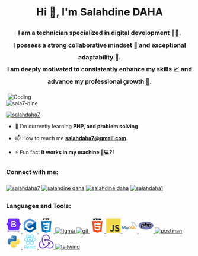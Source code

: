 <style>
h3 {line-height:2em;}
</style>

<h1 align="center">Hi 👋, I'm Salahdine DAHA</h1>
<h3 align="center">I am a technician specialized in digital development 👨‍💻.<br />I possess a strong collaborative mindset 🤝 and exceptional adaptability 🌟.<br />I am deeply motivated to consistently enhance my skills 📈 and advance my professional growth 🚀.</h3>

<img align="right" alt="Coding" width="500" src="https://static.wixstatic.com/media/b313a9_89ebec0c5f384c65a9551f0c1ec18ca9~mv2.gif" >


<p align="left"> <img src="https://komarev.com/ghpvc/?username=sala7-dine&label=Profile%20views&color=0e75b6&style=flat" alt="sala7-dine" /> </p>

<p align="left"> <a href="https://twitter.com/salahdaha7" target="blank"><img src="https://img.shields.io/twitter/follow/salahdaha7?logo=twitter&style=for-the-badge" alt="salahdaha7" /></a> </p>

- 🌱 I’m currently learning **PHP, and problem solving**

- 📫 How to reach me **salahdaha7@gmail.com**

- ⚡ Fun fact **It works in my machine 🤔💻?!**

<h3 align="left">Connect with me:</h3>
<p align="left">
<a href="https://twitter.com/salahdaha7" target="blank"><img align="center" src="https://raw.githubusercontent.com/rahuldkjain/github-profile-readme-generator/master/src/images/icons/Social/twitter.svg" alt="salahdaha7" height="30" width="40" /></a>
<a href="https://linkedin.com/in/salahdine daha" target="blank"><img align="center" src="https://raw.githubusercontent.com/rahuldkjain/github-profile-readme-generator/master/src/images/icons/Social/linked-in-alt.svg" alt="salahdine daha" height="30" width="40" /></a>
<a href="https://fb.com/salahdine daha" target="blank"><img align="center" src="https://raw.githubusercontent.com/rahuldkjain/github-profile-readme-generator/master/src/images/icons/Social/facebook.svg" alt="salahdine daha" height="30" width="40" /></a>
<a href="https://instagram.com/salahdaha1" target="blank"><img align="center" src="https://raw.githubusercontent.com/rahuldkjain/github-profile-readme-generator/master/src/images/icons/Social/instagram.svg" alt="salahdaha1" height="30" width="40" /></a>
</p>

<h3 align="left">Languages and Tools:</h3>
<p align="left"> <a href="https://getbootstrap.com" target="_blank" rel="noreferrer"> <img src="https://raw.githubusercontent.com/devicons/devicon/master/icons/bootstrap/bootstrap-plain-wordmark.svg" alt="bootstrap" width="40" height="40"/> </a> <a href="https://www.cprogramming.com/" target="_blank" rel="noreferrer"> <img src="https://raw.githubusercontent.com/devicons/devicon/master/icons/c/c-original.svg" alt="c" width="40" height="40"/> </a> <a href="https://www.w3schools.com/css/" target="_blank" rel="noreferrer"> <img src="https://raw.githubusercontent.com/devicons/devicon/master/icons/css3/css3-original-wordmark.svg" alt="css3" width="40" height="40"/> </a> <a href="https://www.figma.com/" target="_blank" rel="noreferrer"> <img src="https://www.vectorlogo.zone/logos/figma/figma-icon.svg" alt="figma" width="40" height="40"/> </a> <a href="https://git-scm.com/" target="_blank" rel="noreferrer"> <img src="https://www.vectorlogo.zone/logos/git-scm/git-scm-icon.svg" alt="git" width="40" height="40"/> </a> <a href="https://www.w3.org/html/" target="_blank" rel="noreferrer"> <img src="https://raw.githubusercontent.com/devicons/devicon/master/icons/html5/html5-original-wordmark.svg" alt="html5" width="40" height="40"/> </a> <a href="https://developer.mozilla.org/en-US/docs/Web/JavaScript" target="_blank" rel="noreferrer"> <img src="https://raw.githubusercontent.com/devicons/devicon/master/icons/javascript/javascript-original.svg" alt="javascript" width="40" height="40"/> </a> <a href="https://www.mysql.com/" target="_blank" rel="noreferrer"> <img src="https://raw.githubusercontent.com/devicons/devicon/master/icons/mysql/mysql-original-wordmark.svg" alt="mysql" width="40" height="40"/> </a> <a href="https://www.php.net" target="_blank" rel="noreferrer"> <img src="https://raw.githubusercontent.com/devicons/devicon/master/icons/php/php-original.svg" alt="php" width="40" height="40"/> </a> <a href="https://postman.com" target="_blank" rel="noreferrer"> <img src="https://www.vectorlogo.zone/logos/getpostman/getpostman-icon.svg" alt="postman" width="40" height="40"/> </a> <a href="https://www.python.org" target="_blank" rel="noreferrer"> <img src="https://raw.githubusercontent.com/devicons/devicon/master/icons/python/python-original.svg" alt="python" width="40" height="40"/> </a> <a href="https://reactjs.org/" target="_blank" rel="noreferrer"> <img src="https://raw.githubusercontent.com/devicons/devicon/master/icons/react/react-original-wordmark.svg" alt="react" width="40" height="40"/> </a> <a href="https://redux.js.org" target="_blank" rel="noreferrer"> <img src="https://raw.githubusercontent.com/devicons/devicon/master/icons/redux/redux-original.svg" alt="redux" width="40" height="40"/> </a> <a href="https://tailwindcss.com/" target="_blank" rel="noreferrer"> <img src="https://www.vectorlogo.zone/logos/tailwindcss/tailwindcss-icon.svg" alt="tailwind" width="40" height="40"/> </a> </p>


